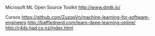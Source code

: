 Microsoft ML Open Source Toolkit
http://www.dmtk.io/

Cursos
https://github.com/ZuzooVn/machine-learning-for-software-engineers
http://bafflednerd.com/learn-deep-learning-online/
http://r4ds.had.co.nz/index.html